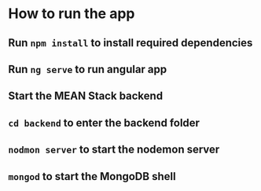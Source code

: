 
# How to run the app

## Run `npm install` to install required dependencies
## Run `ng serve` to run angular app
## Start the MEAN Stack backend
##  `cd backend` to enter the backend folder
##  `nodmon server` to start the nodemon server
##  `mongod` to start the MongoDB shell
